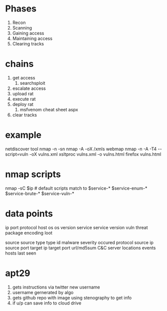 # Phases
1. Recon
2. Scanning 
3. Gaining access
4. Maintaining access
5. Clearing tracks

# chains 
1. get access
   1. searchsploit
2. escalate access
3. upload rat
4. execute rat
5. deploy rat
   1. msfvenom cheat sheet aspx
6. clear tracks

# example

netdiscover tool
nmap -n -sn
nmap -A -oX /xmls
webmap
nmap -n -A -T4 --script=vuln -oX vulns.xml
xsltproc vulns.xml -o vulns.html
firefox vulns.html
# nmap scripts
nmap -sC $ip # default scripts
match to $service-*
$service-enum-*
$service-brute-* 
$service-vuln-*

# data points
ip
port
protocol
host
os
os version
service
service version
vuln
threat
package
encoding
loot

source
source type
type
id
malware
severity 
occured
protocol
source ip
source port
target ip
target port
url/md5sum
C&C server
locations
events
hosts 
last seen

# apt29
1. gets instructions via twitter new username
2. username gernerated by algo 
3. gets github repo with image using stenography to get info
4. if u/p can save info to cloud drive

